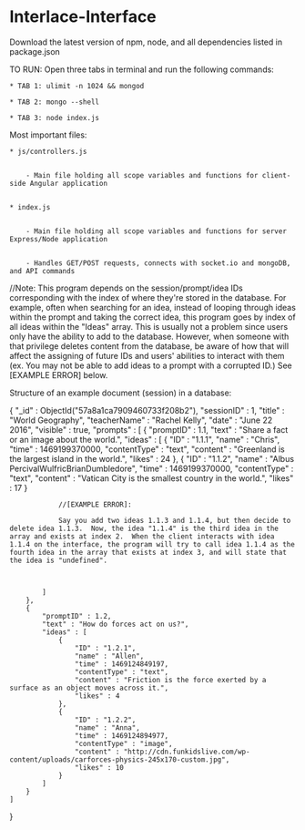 # Interlace-Interface
Download the latest version of npm, node, and all dependencies listed in package.json 


TO RUN: Open three tabs in terminal and run the following commands:


	* TAB 1: ulimit -n 1024 && mongod

	* TAB 2: mongo --shell

	* TAB 3: node index.js




Most important files:


	* js/controllers.js


		- Main file holding all scope variables and functions for client-side Angular application


	* index.js


		- Main file holding all scope variables and functions for server Express/Node application


		- Handles GET/POST requests, connects with socket.io and mongoDB, and API commands



//Note: This program depends on the session/prompt/idea IDs corresponding with the index of where they're stored in the database.  For example, often when searching for an idea, instead of looping through ideas within the prompt and taking the correct idea, this program goes by index of all ideas within the "Ideas" array.  This is usually not a problem since users only have the ability to add to the database.  However, when someone with that privilege deletes content from the database, be aware of how that will affect the assigning of future IDs and users' abilities to interact with them (ex. You may not be able to add ideas to a prompt with a corrupted ID.)  See [EXAMPLE ERROR] below.



Structure of an example document (session) in a database:


{
	"_id" : ObjectId("57a8a1ca7909460733f208b2"),
	"sessionID" : 1,
	"title" : "World Geography",
	"teacherName" : "Rachel Kelly",
	"date" : "June 22 2016",
	"visible" : true,
	"prompts" : [
		{
			"promptID" : 1.1,
			"text" : "Share a fact or an image about the world.",
			"ideas" : [
				{
					"ID" : "1.1.1",
					"name" : "Chris",
					"time" : 1469199370000,
					"contentType" : "text",
					"content" : "Greenland is the largest island in the world.",
					"likes" : 24
				},
				{
					"ID" : "1.1.2",
					"name" : "Albus PercivalWulfricBrianDumbledore",
					"time" : 1469199370000,
					"contentType" : "text",
					"content" : "Vatican City is the smallest country in the world.",
					"likes" : 17
				}


				//[EXAMPLE ERROR]: 

				Say you add two ideas 1.1.3 and 1.1.4, but then decide to delete idea 1.1.3.  Now, the idea "1.1.4" is the third idea in the array and exists at index 2.  When the client interacts with idea 1.1.4 on the interface, the program will try to call idea 1.1.4 as the fourth idea in the array that exists at index 3, and will state that the idea is "undefined".



			]
		},
		{
			"promptID" : 1.2,
			"text" : "How do forces act on us?",
			"ideas" : [
				{
					"ID" : "1.2.1",
					"name" : "Allen",
					"time" : 1469124849197,
					"contentType" : "text",
					"content" : "Friction is the force exerted by a surface as an object moves across it.",
					"likes" : 4
				},
				{
					"ID" : "1.2.2",
					"name" : "Anna",
					"time" : 1469124894977,
					"contentType" : "image",
					"content" : "http://cdn.funkidslive.com/wp-content/uploads/carforces-physics-245x170-custom.jpg",
					"likes" : 10
				}
			]
		}
	]
}
